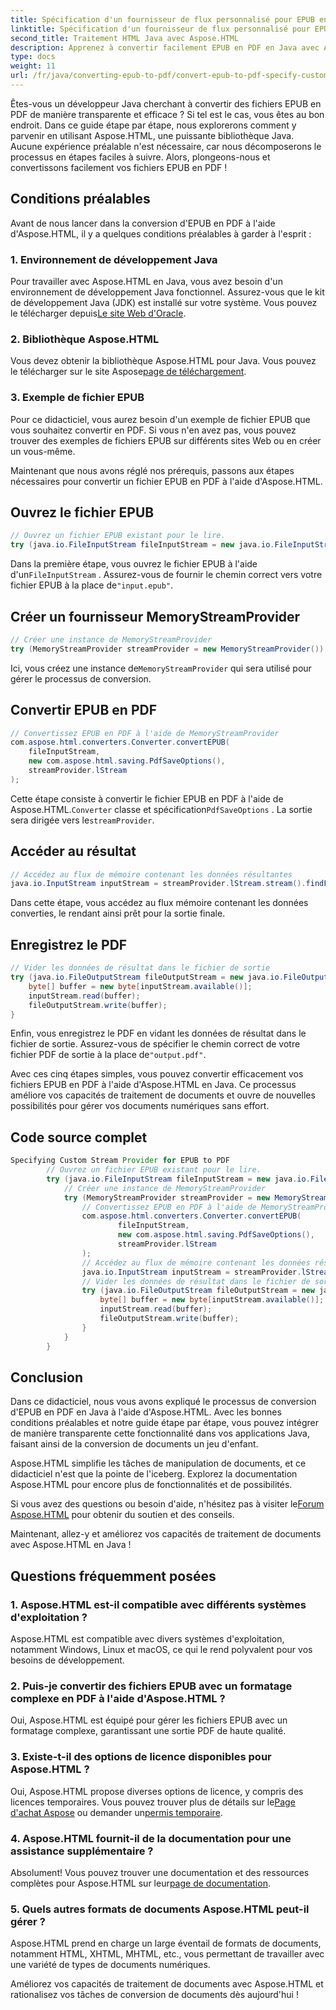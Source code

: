 ```yaml
---
title: Spécification d'un fournisseur de flux personnalisé pour EPUB en PDF
linktitle: Spécification d'un fournisseur de flux personnalisé pour EPUB en PDF
second_title: Traitement HTML Java avec Aspose.HTML
description: Apprenez à convertir facilement EPUB en PDF en Java avec Aspose.HTML, améliorant ainsi vos capacités de traitement de documents.
type: docs
weight: 11
url: /fr/java/converting-epub-to-pdf/convert-epub-to-pdf-specify-custom-stream-provider/
---
```


Êtes-vous un développeur Java cherchant à convertir des fichiers EPUB en PDF de manière transparente et efficace ? Si tel est le cas, vous êtes au bon endroit. Dans ce guide étape par étape, nous explorerons comment y parvenir en utilisant Aspose.HTML, une puissante bibliothèque Java. Aucune expérience préalable n'est nécessaire, car nous décomposerons le processus en étapes faciles à suivre. Alors, plongeons-nous et convertissons facilement vos fichiers EPUB en PDF !

## Conditions préalables

Avant de nous lancer dans la conversion d'EPUB en PDF à l'aide d'Aspose.HTML, il y a quelques conditions préalables à garder à l'esprit :

### 1. Environnement de développement Java

 Pour travailler avec Aspose.HTML en Java, vous avez besoin d'un environnement de développement Java fonctionnel. Assurez-vous que le kit de développement Java (JDK) est installé sur votre système. Vous pouvez le télécharger depuis[Le site Web d'Oracle](https://www.oracle.com/java/technologies/javase-downloads.html).

### 2. Bibliothèque Aspose.HTML

 Vous devez obtenir la bibliothèque Aspose.HTML pour Java. Vous pouvez le télécharger sur le site Aspose[page de téléchargement](https://releases.aspose.com/html/java/).

### 3. Exemple de fichier EPUB

Pour ce didacticiel, vous aurez besoin d'un exemple de fichier EPUB que vous souhaitez convertir en PDF. Si vous n'en avez pas, vous pouvez trouver des exemples de fichiers EPUB sur différents sites Web ou en créer un vous-même.

Maintenant que nous avons réglé nos prérequis, passons aux étapes nécessaires pour convertir un fichier EPUB en PDF à l'aide d'Aspose.HTML.

## Ouvrez le fichier EPUB

```java
// Ouvrez un fichier EPUB existant pour le lire.
try (java.io.FileInputStream fileInputStream = new java.io.FileInputStream(Resources.input("input.epub"))) {
```

 Dans la première étape, vous ouvrez le fichier EPUB à l'aide d'un`FileInputStream` . Assurez-vous de fournir le chemin correct vers votre fichier EPUB à la place de`"input.epub"`.

## Créer un fournisseur MemoryStreamProvider

```java
// Créer une instance de MemoryStreamProvider
try (MemoryStreamProvider streamProvider = new MemoryStreamProvider()) {
```

 Ici, vous créez une instance de`MemoryStreamProvider` qui sera utilisé pour gérer le processus de conversion.

## Convertir EPUB en PDF

```java
// Convertissez EPUB en PDF à l'aide de MemoryStreamProvider
com.aspose.html.converters.Converter.convertEPUB(
    fileInputStream,
    new com.aspose.html.saving.PdfSaveOptions(),
    streamProvider.lStream
);
```

 Cette étape consiste à convertir le fichier EPUB en PDF à l'aide de Aspose.HTML.`Converter` classe et spécification`PdfSaveOptions` . La sortie sera dirigée vers le`streamProvider`.

## Accéder au résultat

```java
// Accédez au flux de mémoire contenant les données résultantes
java.io.InputStream inputStream = streamProvider.lStream.stream().findFirst().get();
```

Dans cette étape, vous accédez au flux mémoire contenant les données converties, le rendant ainsi prêt pour la sortie finale.

## Enregistrez le PDF

```java
// Vider les données de résultat dans le fichier de sortie
try (java.io.FileOutputStream fileOutputStream = new java.io.FileOutputStream(Resources.output("output.pdf"))) {
    byte[] buffer = new byte[inputStream.available()];
    inputStream.read(buffer);
    fileOutputStream.write(buffer);
}
```

 Enfin, vous enregistrez le PDF en vidant les données de résultat dans le fichier de sortie. Assurez-vous de spécifier le chemin correct de votre fichier PDF de sortie à la place de`"output.pdf"`.

Avec ces cinq étapes simples, vous pouvez convertir efficacement vos fichiers EPUB en PDF à l'aide d'Aspose.HTML en Java. Ce processus améliore vos capacités de traitement de documents et ouvre de nouvelles possibilités pour gérer vos documents numériques sans effort.

## Code source complet
```java
Specifying Custom Stream Provider for EPUB to PDF
        // Ouvrez un fichier EPUB existant pour le lire.
        try (java.io.FileInputStream fileInputStream = new java.io.FileInputStream(Resources.input("input.epub"))) {
            // Créer une instance de MemoryStreamProvider
            try (MemoryStreamProvider streamProvider = new MemoryStreamProvider()) {
                // Convertissez EPUB en PDF à l'aide de MemoryStreamProvider
                com.aspose.html.converters.Converter.convertEPUB(
                        fileInputStream,
                        new com.aspose.html.saving.PdfSaveOptions(),
                        streamProvider.lStream
                );
                // Accédez au flux de mémoire contenant les données résultantes
                java.io.InputStream inputStream = streamProvider.lStream.stream().findFirst().get();
                // Vider les données de résultat dans le fichier de sortie
                try (java.io.FileOutputStream fileOutputStream = new java.io.FileOutputStream(Resources.output("output.pdf"))) {
                    byte[] buffer = new byte[inputStream.available()];
                    inputStream.read(buffer);
                    fileOutputStream.write(buffer);
                }
            }
        }
```

## Conclusion

Dans ce didacticiel, nous vous avons expliqué le processus de conversion d'EPUB en PDF en Java à l'aide d'Aspose.HTML. Avec les bonnes conditions préalables et notre guide étape par étape, vous pouvez intégrer de manière transparente cette fonctionnalité dans vos applications Java, faisant ainsi de la conversion de documents un jeu d'enfant.

Aspose.HTML simplifie les tâches de manipulation de documents, et ce didacticiel n'est que la pointe de l'iceberg. Explorez la documentation Aspose.HTML pour encore plus de fonctionnalités et de possibilités.

 Si vous avez des questions ou besoin d'aide, n'hésitez pas à visiter le[Forum Aspose.HTML](https://forum.aspose.com/) pour obtenir du soutien et des conseils.

Maintenant, allez-y et améliorez vos capacités de traitement de documents avec Aspose.HTML en Java !

## Questions fréquemment posées

### 1. Aspose.HTML est-il compatible avec différents systèmes d'exploitation ?

Aspose.HTML est compatible avec divers systèmes d'exploitation, notamment Windows, Linux et macOS, ce qui le rend polyvalent pour vos besoins de développement.

### 2. Puis-je convertir des fichiers EPUB avec un formatage complexe en PDF à l'aide d'Aspose.HTML ?

Oui, Aspose.HTML est équipé pour gérer les fichiers EPUB avec un formatage complexe, garantissant une sortie PDF de haute qualité.

### 3. Existe-t-il des options de licence disponibles pour Aspose.HTML ?

 Oui, Aspose.HTML propose diverses options de licence, y compris des licences temporaires. Vous pouvez trouver plus de détails sur le[Page d'achat Aspose](https://purchase.aspose.com/buy) ou demander un[permis temporaire](https://purchase.aspose.com/temporary-license/).

### 4. Aspose.HTML fournit-il de la documentation pour une assistance supplémentaire ?

 Absolument! Vous pouvez trouver une documentation et des ressources complètes pour Aspose.HTML sur leur[page de documentation](https://reference.aspose.com/html/java/).

### 5. Quels autres formats de documents Aspose.HTML peut-il gérer ?

Aspose.HTML prend en charge un large éventail de formats de documents, notamment HTML, XHTML, MHTML, etc., vous permettant de travailler avec une variété de types de documents numériques.

Améliorez vos capacités de traitement de documents avec Aspose.HTML et rationalisez vos tâches de conversion de documents dès aujourd'hui !
